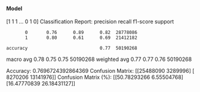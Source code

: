 #### Model
[1 1 1 ... 0 1 0]
Classification Report:
              precision    recall  f1-score   support

           0       0.76      0.89      0.82  28778086
           1       0.80      0.61      0.69  21412182

    accuracy                           0.77  50190268
   macro avg       0.78      0.75      0.75  50190268
weighted avg       0.77      0.77      0.76  50190268

Accuracy: 0.7696724392864369
Confusion Matrix:
[[25488090  3289996]
 [ 8270206 13141976]]
Confusion Matrix (%):
[[50.78293266  6.55504768]
 [16.47770839 26.18431127]]

